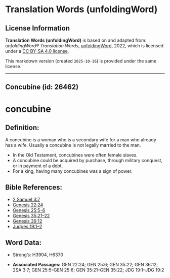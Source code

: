 # Translation Words (unfoldingWord)

## License Information

**Translation Words (unfoldingWord)** is based on and adapted from: _unfoldingWord® Translation Words_, [unfoldingWord](https://unfoldingword.org/utw), 2022, which is licensed under a [CC BY-SA 4.0 license](https://creativecommons.org/licenses/by-sa/4.0/legalcode.en).

This markdown version (created `2025-10-16`) is provided under the same license.



--------------------------------

## Concubine (id: 26462)

concubine
=========

Definition:
-----------

A concubine is a woman who is a secondary wife for a man who already has a wife. Usually a concubine is not legally married to the man.

* In the Old Testament, concubines were often female slaves.
* A concubine could be acquired by purchase, through military conquest, or in payment of a debt.
* For a king, having many concubines was a sign of power.

Bible References:
-----------------

* [2 Samuel 3:7](https://ref.ly/2Sam3:7)
* [Genesis 22:24](https://ref.ly/Gen22:24)
* [Genesis 25:5–6](https://ref.ly/Gen25:5-Gen25:6)
* [Genesis 35:21–22](https://ref.ly/Gen35:21-Gen35:22)
* [Genesis 36:12](https://ref.ly/Gen36:12)
* [Judges 19:1–2](https://ref.ly/Judg19:1-Judg19:2)

Word Data:
----------

* Strong’s: H3904, H6370

* **Associated Passages:** GEN 22:24; GEN 25:6; GEN 35:22; GEN 36:12; 2SA 3:7; GEN 25:5–GEN 25:6; GEN 35:21–GEN 35:22; JDG 19:1–JDG 19:2

